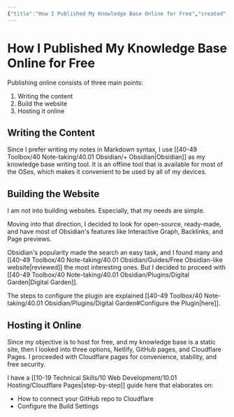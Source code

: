 ```yaml
---
{"title":"How I Published My Knowledge Base Online for Free","created":"2023-05-13T00:00","modified":"2023-09-10T21:35","dg-publish":true,"permalink":"/40-49-toolbox/40-note-taking/40-01-obsidian/guides/publish-obsidian-vault-for-free/","dgPassFrontmatter":true,"updated":"2023-09-10T21:35"}
---
```




# How I Published My Knowledge Base Online for Free

Publishing online consists of three main points:
1. Writing the content
2. Build the website
3. Hosting it online

## Writing the Content

Since I prefer writing my notes in Markdown syntax, I use [[40-49 Toolbox/40 Note-taking/40.01 Obsidian/+ Obsidian\|Obsidian]] as my knowledge base writing tool. It is an offline tool that is available for most of the OSes, which makes it convenient to be used by all of my devices.

## Building the Website

I am not into building websites. Especially, that my needs are simple.

Moving into that direction, I decided to look for open-source, ready-made, and have most of Obsidian's features like Interactive Graph, Backlinks, and Page previews.

Obsidian's popularity made the search an easy task, and I found many and [[40-49 Toolbox/40 Note-taking/40.01 Obsidian/Guides/Free Obsidian-like website\|reviewed]] the most interesting ones. But I decided to proceed with [[40-49 Toolbox/40 Note-taking/40.01 Obsidian/Plugins/Digital Garden\|Digital Garden]].

The steps to configure the plugin are explained [[40-49 Toolbox/40 Note-taking/40.01 Obsidian/Plugins/Digital Garden#Configure the Plugin\|here]].

## Hosting it Online

Since my objective is to host for free, and my knowledge base is a static site, then I looked into three options, Netlify, GitHub pages, and Cloudflare Pages. I proceeded with Cloudflare pages for convenience, stability, and free security.

I have a [[10-19 Technical Skills/10 Web Development/10.01 Hosting/Cloudflare Pages\|step-by-step]] guide here that elaborates on:
- How to connect your GitHub repo to Cloudflare
- Configure the Build Settings